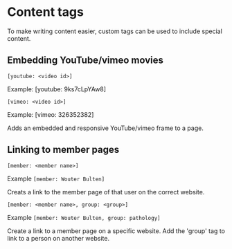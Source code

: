 # Content tags

To make writing content easier, custom tags can be used to include special content.

## Embedding YouTube/vimeo movies

`[youtube: <video id>]`

Example: [youtube: 9ks7cLpYAw8]

`[vimeo: <video id>]`

Example: [vimeo: 326352382]

Adds an embedded and responsive YouTube/vimeo frame to a page.

## Linking to member pages

`[member: <member name>]`

Example `[member: Wouter Bulten]`

Creats a link to the member page of that user on the correct website. 

`[member: <member name>, group: <group>]`

Example `[member: Wouter Bulten, group: pathology]`

Create a link to a member page on a specific website. Add the 'group' tag to link to a person on another website.
